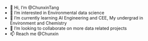 - 👋 Hi, I’m @ChunxinTang
- 👀 I’m interested in Environmental data science
- 🌱 I’m currently learning AI Engineering and CEE, My undergrad in Environment and Chemistry
- 💞️ I’m looking to collaborate on more data related projects
- 📫 Reach me @Chunxin

<!---
ChunxinTang/ChunxinTang is a ✨ special ✨ repository because its `README.md` (this file) appears on your GitHub profile.
You can click the Preview link to take a look at your changes.
--->
